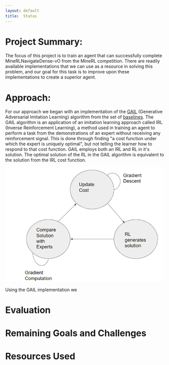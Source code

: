 ```yaml
---
layout: default
title:  Status
---
```


# Project Summary:
The focus of this project is to train an agent that can successfully complete MineRLNavigateDense-vO from the MineRL competition. There are readily available implementations that we can use as a resource in solving this problem, and our goal for this task is to improve upon these implementations to create a superior agent. 

# Approach:
For our approach we began with an implementation of the [GAIL](https://arxiv.org/pdf/1606.03476.pdf) (Generative Adversarial Imitation Learning) algorithm from the set of [baselines](https://github.com/minerllabs/baselines/tree/master/general/chainerrl#getting-started). The GAIL algorithm is an application of an imitation learning approach called IRL (Inverse Reinforcement Learning), a method used in training an agent to perform a task from the demonstrations of an expert without receiving any reinforcement signal. This is done through finding "a cost function under which the expert is uniquely optimal", but not telling the learner how to respond to that cost function. GAIL employs both an IRL and RL in it's solution. The optimal solution of the RL in the GAIL algorithm is equivalent to the solution from the IRL cost function. 

![Image](images/IRL.PNG)

Using the GAIL implementation we 

# Evaluation

# Remaining Goals and Challenges

# Resources Used
